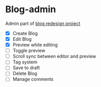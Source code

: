 # Blog-admin

Admin part of [blog redesign project](https://github.com/tian-li/Blog-Redesign)

- [x] Create Blog
- [x] Edit Blog
- [x] Preview while editing
- [ ] Toggle preview
- [ ] Scroll sync between editor and preview
- [ ] Tag system
- [ ] Save to draft
- [ ] Delete Blog
- [ ] Manage comments